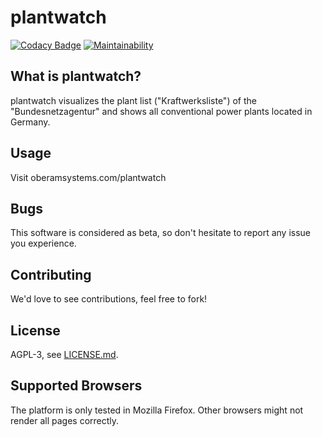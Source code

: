 # plantwatch
[![Codacy Badge](https://api.codacy.com/project/badge/Grade/848d2d7834c447d1a8d48d186110f7b1)](https://www.codacy.com/app/oberam-eng/plantwatch?utm_source=github.com&amp;utm_medium=referral&amp;utm_content=oberam-eng/plantwatch&amp;utm_campaign=Badge_Grade)
[![Maintainability](https://api.codeclimate.com/v1/badges/555b3f164b4c67843731/maintainability)](https://codeclimate.com/github/sidietz/plantwatch/maintainability)


## What is plantwatch?

plantwatch visualizes the plant list ("Kraftwerksliste") of the "Bundesnetzagentur" and shows all conventional power plants located in Germany.

## Usage

Visit oberamsystems.com/plantwatch

## Bugs

This software is considered as beta, so don't hesitate to report any issue you experience.

## Contributing

We'd love to see contributions, feel free to fork!

## License

AGPL-3, see [LICENSE.md](LICENSE.md).

## Supported Browsers

The platform is only tested in Mozilla Firefox. Other browsers might not render all pages correctly.
